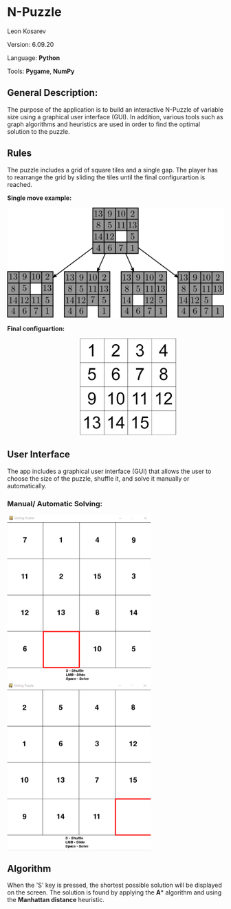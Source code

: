 # N-Puzzle

Leon Kosarev 

Version: 6.09.20 

Language: **Python**

Tools: **Pygame**, **NumPy**

## General Description: 

The purpose of the application is to build an interactive N-Puzzle of variable size using a graphical user interface (GUI). In addition, 
various tools such as graph algorithms and heuristics are used in order to find the optimal solution to the puzzle.

## Rules

The puzzle includes a grid of square tiles and a single gap. The player has to rearrange the grid by sliding the tiles until the final configurartion is reached.

**Single move example:**

![alt text](imgs/15_puzzle.png)

**Final configuartion:**

&nbsp;&nbsp;&nbsp;&nbsp;&nbsp;&nbsp;&nbsp;&nbsp;&nbsp;&nbsp;&nbsp;&nbsp;&nbsp;&nbsp;&nbsp;&nbsp;&nbsp;&nbsp;&nbsp;&nbsp;&nbsp;&nbsp;&nbsp;&nbsp;&nbsp;&nbsp;&nbsp;&nbsp;&nbsp;&nbsp;&nbsp;&nbsp;&nbsp;&nbsp;&nbsp;&nbsp;&nbsp;&nbsp;&nbsp;&nbsp;&nbsp;&nbsp;
![alt text](imgs/final_configuararion.png)

## User Interface

The app includes a graphical user interface (GUI) that allows the user to choose the size of the puzzle, shuffle it, and solve it manually or automatically.
<p align="center">
  
### Manual/ Automatic Solving:

<img align="center" width="334" height="389" src="imgs/slide_example.gif"> &nbsp;&nbsp;&nbsp;&nbsp;&nbsp;&nbsp;<img align="center" width="334" height="389" src="imgs/solver_example.gif">

## Algorithm

When the 'S' key is pressed, the shortest possible solution will be displayed on the screen. The solution is found by applying the **A*** algorithm and using the **Manhattan distance** heuristic.

